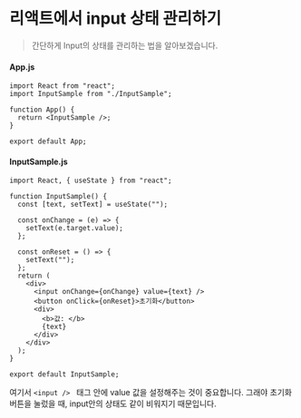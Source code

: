 # 리액트에서 input 상태 관리하기

>  간단하게 Input의 상태를 관리하는 법을 알아보겠습니다.

#### App.js

```react
import React from "react";
import InputSample from "./InputSample";

function App() {
  return <InputSample />;
}

export default App;
```



#### InputSample.js

```react
import React, { useState } from "react";

function InputSample() {
  const [text, setText] = useState("");

  const onChange = (e) => {
    setText(e.target.value);
  };

  const onReset = () => {
    setText("");
  };
  return (
    <div>
      <input onChange={onChange} value={text} />
      <button onClick={onReset}>초기화</button>
      <div>
        <b>값: </b>
        {text}
      </div>
    </div>
  );
}

export default InputSample;

```

여기서 `<input /> ` 태그 안에 value 값을 설정해주는 것이 중요합니다. 그래야 초기화 버튼을 눌렀을 때, input안의 상태도 같이 비워지기 때문입니다. 
